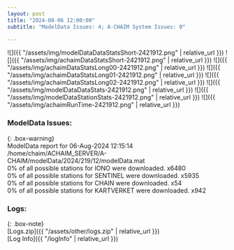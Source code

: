 ```yaml
---
layout: post
title: "2024-08-06 12:00:00"
subtitle: "ModelData Issues: 4; A-CHAIM System Issues: 0"

---
```


![]({{ "/assets/img/modelDataDataStatsShort-2421912.png" | relative_url }})
![]({{ "/assets/img/achaimDataStatsShort-2421912.png" | relative_url }})
![]({{ "/assets/img/achaimDataStatsLong00-2421912.png" | relative_url }})
![]({{ "/assets/img/achaimDataStatsLong01-2421912.png" | relative_url }})
![]({{ "/assets/img/achaimDataStatsLong02-2421912.png" | relative_url }})
![]({{ "/assets/img/modelDataDataStats-2421912.png" | relative_url }})
![]({{ "/assets/img/modelDataStationStats-2421912.png" | relative_url }})
![]({{ "/assets/img/achaimRunTime-2421912.png" | relative_url }})


### ModelData Issues:  
  
{: .box-warning}  
 ModelData report for 06-Aug-2024 12:15:14   
 /home/chaim/ACHAIM_SERVER/A-CHAIM/modelData/2024/219/12/modelData.mat   
 0% of all possible stations for IONO were downloaded. x6480   
 0% of all possible stations for SENTINEL were downloaded. x5935   
 0% of all possible stations for CHAIN were downloaded. x54   
 0% of all possible stations for KARTVERKET were downloaded. x942   
  


### Logs:  
  
{: .box-note}  
[Logs.zip]({{ "/assets/other/logs.zip" | relative_url }})  
[Log Info]({{ "/logInfo" | relative_url }})  
